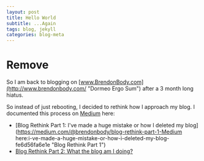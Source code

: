 ```yaml
---
layout: post
title: Hello World
subtitle: ...Again
tags: blog, jekyll
categories: blog-meta
---
```


# Remove

So I am back to blogging on [www.BrendonBody.com](http://www.brendonbody.com/ "Dormeo Ergo Sum") after a 3 month long hiatus. 

So instead of just rebooting, I decided to rethink how I approach my blog. I documented this process on [Medium](https://medium.com/) here:

- [Blog Rethink Part 1: I've made a huge mistake or how I deleted my blog](https://medium.com/@brendonbody/blog-rethink-part-1-Medium here:i-ve-made-a-huge-mistake-or-how-i-deleted-my-blog-fe6d56fa6e1e "Blog Rethink Part 1")
- [Blog Rethink Part 2: What the blog am I doing?](https://medium.com/@brendonbody/blog-rethink-part-2-5086b15c6478 "Blog Rethink Part 2")

